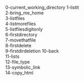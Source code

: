 0-current_working_directory
1-listit         
2-bring_me_home  
3-listfiles      
4-listmorefiles       
5-listfilesdigitonly  
6-firstdirectory      
7-movethatfile                                            
8-firstdelete                                             
9-firstdirdeletion 
10-back                      
11-lists                     
12-file_type     
13-symbolic_link  
14-copy_html      
